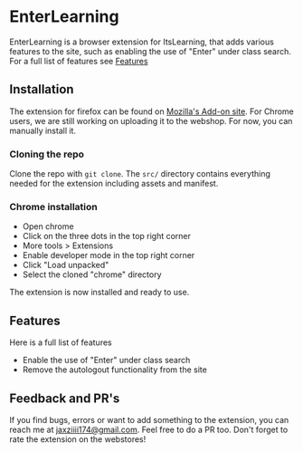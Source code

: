 # EnterLearning

EnterLearning is a browser extension for ItsLearning, that adds various features to the site,
such as enabling the use of "Enter" under class search. For a full list of features see [Features](#Features)

## Installation

The extension for firefox can be found on [Mozilla's Add-on site](https://addons.mozilla.org/en-US/firefox/addon/enterlearning/?utm_source=addons.mozilla.org&utm_medium=referral&utm_content=search).
For Chrome users, we are still working on uploading it to the webshop. For now, you can manually install it.

### Cloning the repo

Clone the repo with `git clone`. The `src/` directory contains everything needed
for the extension including assets and manifest.

### Chrome installation

- Open chrome
- Click on the three dots in the top right corner
- More tools > Extensions
- Enable developer mode in the top right corner
- Click "Load unpacked"
- Select the cloned "chrome" directory

The extension is now installed and ready to use.

## Features
Here is a full list of features

- Enable the use of "Enter" under class search
- Remove the autologout functionality from the site

## Feedback and PR's
If you find bugs, errors or want to add something to the extension, you can reach me at jaxziiii174@gmail.com. Feel free to do a PR too.
Don't forget to rate the extension on the webstores!
